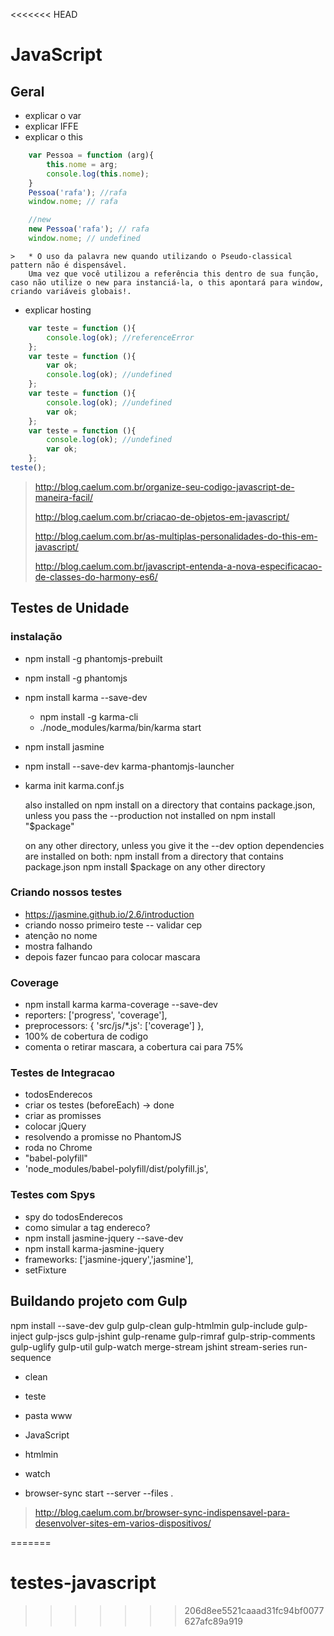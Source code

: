 <<<<<<< HEAD
# JavaScript

## Geral

* explicar o var
* explicar IFFE
* explicar o this

```javascript
    var Pessoa = function (arg){
        this.nome = arg;
        console.log(this.nome);
    }
    Pessoa('rafa'); //rafa
    window.nome; // rafa

    //new
    new Pessoa('rafa'); // rafa
    window.nome; // undefined
```

    >   * O uso da palavra new quando utilizando o Pseudo-classical pattern não é dispensável.
        Uma vez que você utilizou a referência this dentro de sua função, caso não utilize o new para instanciá-la, o this apontará para window, criando variáveis globais!.
* explicar hosting


```javascript
    var teste = function (){
        console.log(ok); //referenceError
    };
    var teste = function (){
        var ok;
        console.log(ok); //undefined
    };
    var teste = function (){
        console.log(ok); //undefined
        var ok;
    };
    var teste = function (){
        console.log(ok); //undefined
        var ok;
    };
teste();
```

> http://blog.caelum.com.br/organize-seu-codigo-javascript-de-maneira-facil/
>
> http://blog.caelum.com.br/criacao-de-objetos-em-javascript/
>
> http://blog.caelum.com.br/as-multiplas-personalidades-do-this-em-javascript/
>
> http://blog.caelum.com.br/javascript-entenda-a-nova-especificacao-de-classes-do-harmony-es6/

## Testes de Unidade

### instalação

* npm install -g phantomjs-prebuilt
* npm install -g phantomjs
* npm install karma --save-dev
    * npm install -g karma-cli
    * ./node_modules/karma/bin/karma start
* npm install jasmine
* npm install --save-dev karma-phantomjs-launcher
* karma init karma.conf.js


  also installed on npm install on a directory that contains package.json,
  unless you pass the --production
  not installed on npm install "$package"



  on any other directory, unless you give it the --dev option
  dependencies are installed on both:
  npm install from a directory that contains package.json
  npm install $package on any other directory



### Criando nossos testes

* https://jasmine.github.io/2.6/introduction
* criando nosso primeiro teste -- validar cep
* atenção no nome
* mostra falhando
* depois fazer funcao para colocar mascara

### Coverage
* npm install karma karma-coverage --save-dev
* reporters: ['progress', 'coverage'],
* preprocessors: {
      'src/js/*.js': ['coverage']
    },
* 100% de cobertura de codigo
* comenta o retirar mascara, a cobertura cai para 75%


### Testes de Integracao
* todosEnderecos
* criar os testes (beforeEach) -> done
* criar as promisses
* colocar jQuery
* resolvendo a promisse no PhantomJS
* roda no Chrome
* "babel-polyfill"
* 'node_modules/babel-polyfill/dist/polyfill.js',


### Testes com Spys

* spy do todosEnderecos
* como simular a tag endereco?
* npm install jasmine-jquery --save-dev
* npm install karma-jasmine-jquery
* frameworks: ['jasmine-jquery','jasmine'],
* setFixture




## Buildando projeto com Gulp
npm install --save-dev gulp gulp-clean gulp-htmlmin gulp-include gulp-inject gulp-jscs gulp-jshint gulp-rename gulp-rimraf gulp-strip-comments gulp-uglify gulp-util gulp-watch merge-stream jshint stream-series run-sequence

* clean
* teste
* pasta www
* JavaScript
* htmlmin
* watch

* browser-sync start --server --files .
> http://blog.caelum.com.br/browser-sync-indispensavel-para-desenvolver-sites-em-varios-dispositivos/

=======
# testes-javascript
>>>>>>> 206d8ee5521caaad31fc94bf0077627afc89a919
